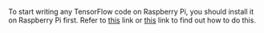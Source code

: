 To start writing any TensorFlow code on Raspberry Pi, you should install it on Raspberry Pi first. Refer to [this](https://github.com/samjabrahams/tensorflow-on-raspberry-pi) link or [this](http://www.codelast.com/?p=8984) link to find out how to do this.
